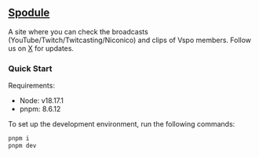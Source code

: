 ## [Spodule](https://www.vspo-schedule.com/schedule/all)

A site where you can check the broadcasts (YouTube/Twitch/Twitcasting/Niconico) and clips of Vspo members. Follow us on [X](https://twitter.com/vspodule) for updates.

### Quick Start

Requirements:
- Node: v18.17.1
- pnpm: 8.6.12

To set up the development environment, run the following commands:

```bash
pnpm i
pnpm dev
```

